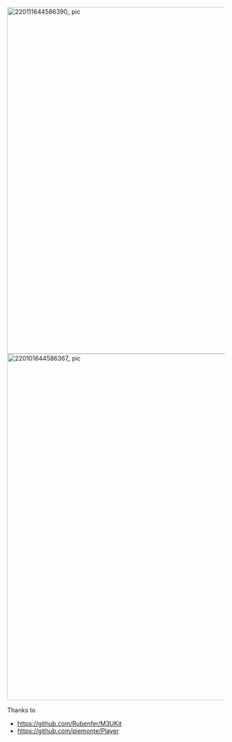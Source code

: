 <img width="802" alt="220111644586390_ pic" src="https://user-images.githubusercontent.com/5411840/153602446-3554c03e-5680-42f8-b944-6c07b347d5b5.png">

<img width="802" alt="220101644586367_ pic" src="https://user-images.githubusercontent.com/5411840/153602460-6e3b78b6-2304-4071-ba7f-9d6ebfe44f6c.png">

Thanks to
- https://github.com/Rubenfer/M3UKit
- https://github.com/piemonte/Player
